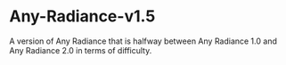 # Any-Radiance-v1.5

A version of Any Radiance that is halfway between Any Radiance 1.0 and Any Radiance 2.0 in terms of difficulty.